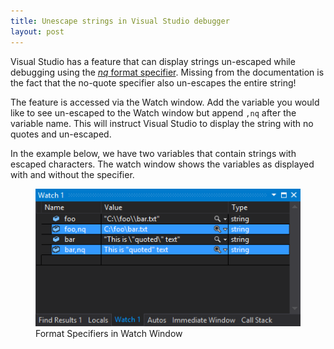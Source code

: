 ```yaml
---
title: Unescape strings in Visual Studio debugger
layout: post
---
```


Visual Studio has a feature that can display strings un-escaped while debugging using the [*nq* format specifier](https://msdn.microsoft.com/en-us/library/e514eeby(v=vs.100).aspx). Missing from the documentation is the fact that the no-quote specifier also un-escapes the entire string!

The feature is accessed via the Watch window. Add the variable you would like to see un-escaped to the Watch window but append `,nq` after the variable name. This will instruct Visual Studio to display the string with no quotes and un-escaped. 

In the example below, we have two variables that contain strings with escaped characters. The watch window shows the variables as displayed with and without the specifier.

<script src="https://gist.github.com/splttingatms/d4e8b56d6a0c5b4a96d76f4cf9c8a22c.js"></script>

<figure>
	<img class="img-responsive" alt="Format Specifiers in Watch Window" src="/assets/no-quote-format-specifier/watch-window.png">
	<figcaption>Format Specifiers in Watch Window</figcaption>
</figure